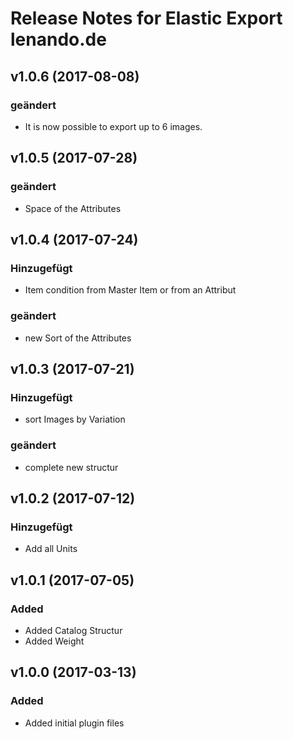 # Release Notes for Elastic Export lenando.de

## v1.0.6 (2017-08-08)
### geändert
- It is now possible to export up to 6 images.

## v1.0.5 (2017-07-28)

### geändert
- Space of the Attributes

## v1.0.4 (2017-07-24)

### Hinzugefügt
- Item condition from Master Item or from an Attribut

### geändert
- new Sort of the Attributes

## v1.0.3 (2017-07-21)

### Hinzugefügt
- sort Images by Variation

### geändert
- complete new structur

## v1.0.2 (2017-07-12)

### Hinzugefügt
- Add all Units

## v1.0.1 (2017-07-05)
 
### Added
- Added Catalog Structur
- Added Weight

## v1.0.0 (2017-03-13)
 
### Added
- Added initial plugin files

